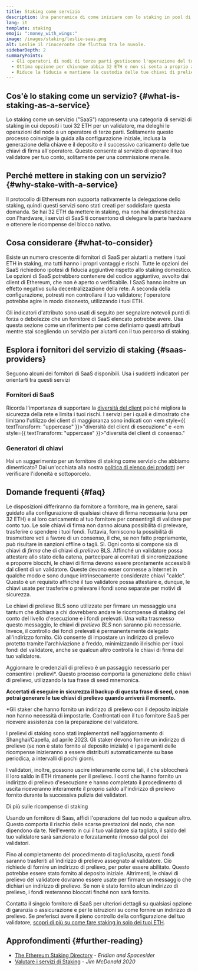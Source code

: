 ```yaml
---
title: Staking come servizio
description: Una panoramica di come iniziare con lo staking in pool di ETH
lang: it
template: staking
emoji: ":money_with_wings:"
image: /images/staking/leslie-saas.png
alt: Leslie il rinoceronte che fluttua tra le nuvole.
sidebarDepth: 2
summaryPoints:
  - Gli operatori di nodi di terze parti gestiscono l'operazione del tuo client del validatore
  - Ottima opzione per chiunque abbia 32 ETH e non si senta a proprio agio nell'affrontare la complessità tecnica dell'esecuzione di un nodo
  - Riduce la fiducia e mantiene la custodia delle tue chiavi di prelievo
---
```


## Cos'è lo staking come un servizio? {#what-is-staking-as-a-service}

Lo staking come un servizio ("SaaS") rappresenta una categoria di servizi di staking in cui depositi i tuoi 32 ETH per un validatore, ma deleghi le operazioni del nodo a un operatore di terze parti. Solitamente questo processo coinvolge la guida alla configurazione iniziale, inclusa la generazione della chiave e il deposito e il successivo caricamento delle tue chiavi di firma all'operatore. Questo consente al servizio di operare il tuo validatore per tuo conto, solitamente per una commissione mensile.

## Perché mettere in staking con un servizio? {#why-stake-with-a-service}

Il protocollo di Ethereum non supporta nativamente la delegazione dello staking, quindi questi servizi sono stati creati per soddisfare questa domanda. Se hai 32 ETH da mettere in staking, ma non hai dimestichezza con l'hardware, i servizi di SaaS ti consentono di delegare la parte hardware e ottenere le ricompense del blocco nativo.

<CardGrid>
  <Card title="Il tuo validatore" emoji=":desktop_computer:" description="Deposit your own 32 ETH to activate your own set of signing keys that will participate in Ethereum consensus. Monitor your progress with dashboards to watch those ETH rewards accumulate." />
  <Card title="Facile iniziare" emoji="🏁" description="Forget about hardware specs, setup, node maintenance and upgrades. SaaS providers let you outsource the hard part by uploading your own signing credentials, allowing them to run a validator on your behalf, for a small cost." />
  <Card title="Limita i tuoi rischi" emoji=":shield:" description="In many cases users do not have to give up access to the keys that enable withdrawing or transferring staked funds. These are different from the signing keys, and can be stored separately to limit (but not eliminate) your risk as a staker." />
</CardGrid>

<StakingComparison page="saas" />

## Cosa considerare {#what-to-consider}

Esiste un numero crescente di fornitori di SaaS per aiutarti a mettere i tuoi ETH in staking, ma tutti hanno i propri vantaggi e rischi. Tutte le opzioni dei SaaS richiedono ipotesi di fiducia aggiuntive rispetto allo staking domestico. Le opzioni di SaaS potrebbero contenere del codice aggiuntivo, avvolto dai client di Ethereum, che non è aperto o verificabile. I SaaS hanno inoltre un effetto negativo sulla decentralizzazione della rete. A seconda della configurazione, potresti non controllare il tuo validatore; l'operatore potrebbe agire in modo disonesto, utilizzando i tuoi ETH.

Gli indicatori d'attributo sono usati di seguito per segnalare notevoli punti di forza o debolezze che un fornitore di SaaS elencato potrebbe avere. Usa questa sezione come un riferimento per come definiamo questi attributi mentre stai scegliendo un servizio per aiutarti con il tuo percorso di staking.

<StakingConsiderations page="saas" />

## Esplora i fornitori del servizio di staking {#saas-providers}

Seguono alcuni dei fornitori di SaaS disponibili. Usa i suddetti indicatori per orientarti tra questi servizi

<ProductDisclaimer />

### Fornitori di SaaS

<StakingProductsCardGrid category="saas" />

Ricorda l'importanza di supportare la [diversità del client](/developers/docs/nodes-and-clients/client-diversity/) poiché migliora la sicurezza della rete e limita i tuoi rischi. I servizi per i quali è dimostrato che limitano l'utilizzo dei client di maggioranza sono indicati con <em style={{ textTransform: "uppercase" }}>"diversità del client di esecuzione"</em> e <em style={{ textTransform: "uppercase" }}>"diversità del client di consenso."</em>

### Generatori di chiavi

<StakingProductsCardGrid category="keyGen" />

Hai un suggerimento per un fornitore di staking come servizio che abbiamo dimenticato? Dai un'occhiata alla nostra [politica di elenco dei prodotti](/contributing/adding-staking-products/) per verificare l'idoneità e sottoporcelo.

## Domande frequenti {#faq}

<ExpandableCard title="Chi detiene le mie chiavi?" eventCategory="SaasStaking" eventName="clicked who holds my keys">
Le disposizioni differiranno da fornitore a fornitore, ma in genere, sarai guidato alla configurazione di qualsiasi chiave di firma necessaria (una per 32 ETH) e al loro caricamento al tuo fornitore per consentirgli di validare per conto tuo. Le sole chiavi di firma non danno alcuna possibilità di prelevare, trasferire o spendere i tuoi fondi. Tuttavia, forniscono la possibilità di trasmettere voti a favore di un consenso, il che, se non fatto propriamente, può risultare in sanzioni offline o tagli.
</ExpandableCard>

<ExpandableCard title="Quindi esistono due serie di chiavi?" eventCategory="SaasStaking" eventName="clicked so there are two sets of keys">
Sì. Ogni conto si compone sia di chiavi di <em>firma</em> che di chiavi di <em>prelievo</em> BLS. Affinché un validatore possa attestare allo stato della catena, partecipare ai comitati di sincronizzazione e proporre blocchi, le chiavi di firma devono essere prontamente accessibili dal client di un validatore. Queste devono esser connesse a Internet in qualche modo e sono dunque intrinsecamente considerate chiavi "calde". Questo è un requisito affinché il tuo validatore possa attestare e, dunque, le chiavi usate per trasferire o prelevare i fondi sono separate per motivi di sicurezza.

Le chiavi di prelievo BLS sono utilizzate per firmare un messaggio una tantum che dichiara a chi dovrebbero andare le ricompense di staking del conto del livello d'esecuzione e i fondi prelevati. Una volta trasmesso questo messaggio, le chiavi di <em>prelievo BLS</em> non saranno più necessarie. Invece, il controllo dei fondi prelevati è permanentemente delegato all'indirizzo fornito. Ciò consente di impostare un indirizzo di prelievo protetto tramite l'archiviazione a freddo, minimizzando il rischio per i tuoi fondi del validatore, anche se qualcun altro controlla le chiavi di firma del tuo validatore.

Aggiornare le credenziali di prelievo è un passaggio necessario per consentire i prelievi\*. Questo processo comporta la generazione delle chiavi di prelievo, utilizzando la tua frase di seed mnemonica.

<strong>Accertati di eseguire in sicurezza il backup di questa frase di seed, o non potrai generare le tue chiavi di prelievo quando arriverà il momento.</strong>

\*Gli staker che hanno fornito un indirizzo di prelievo con il deposito iniziale non hanno necessità di impostarle. Confrontati con il tuo fornitore SaaS per ricevere assistenza con la preparazione del validatore.
</ExpandableCard>

<ExpandableCard title="Quando posso prelevare?" eventCategory="SaasStaking" eventName="clicked when can I withdraw">
I prelievi di staking sono stati implementati nell'aggiornamento di Shanghai/Capella, ad aprile 2023. Gli staker devono fornire un indirizzo di prelievo (se non è stato fornito al deposito iniziale) e i pagamenti delle ricompense inizieranno a essere distribuiti automaticamente su base periodica, a intervalli di pochi giorni.

I validatori, inoltre, possono uscire interamente come tali, il che sbloccherà il loro saldo in ETH rimanente per il prelievo. I conti che hanno fornito un indirizzo di prelievo d'esecuzione e hanno completato il procedimento di uscita riceveranno interamente il proprio saldo all'indirizzo di prelievo fornito durante la successiva pulizia dei validatori.

<ButtonLink to="/staking/withdrawals/">Di più sulle ricompense di staking</ButtonLink>
</ExpandableCard>

<ExpandableCard title="Cosa succede se vengo tagliato?" eventCategory="SaasStaking" eventName="clicked what happens if I get slashed">
Usando un fornitore di Saas, affidi l'operazione del tuo nodo a qualcun altro. Questo comporta il rischio delle scarse prestazioni del nodo, che non dipendono da te. Nell'evento in cui il tuo validatore sia tagliato, il saldo del tuo validatore sarà sanzionato e forzatamente rimosso dal pool dei validatori.

Fino al completamento del procedimento di taglio/uscita, questi fondi saranno trasferiti all'indirizzo di prelievo assegnato al validatore. Ciò richiede di fornire un indirizzo di prelievo, per poter essere abilitato. Questo potrebbe essere stato fornito al deposito iniziale. Altrimenti, le chiavi di prelievo del validatore dovranno essere usate per firmare un messaggio che dichiari un indirizzo di prelievo. Se non è stato fornito alcun indirizzo di prelievo, i fondi resteranno bloccati finché non sarà fornito.

Contatta il singolo fornitore di SaaS per ulteriori dettagli su qualsiasi opzione di garanzia o assicurazione e per le istruzioni su come fornire un indirizzo di prelievo. Se preferisci avere il pieno controllo della configurazione del tuo validatore, <a href="/staking/solo/">scopri di più su come fare staking in solo dei tuoi ETH</a>.
</ExpandableCard>

## Approfondimenti {#further-reading}

- [The Ethereum Staking Directory](https://www.staking.directory/) - _Eridian and Spacesider_
- [Valutare i servizi di Staking](https://www.attestant.io/posts/evaluating-staking-services/) - _Jim McDonald 2020_
